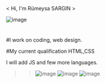 <  Hi, I'm Rümeysa SARGIN > 


![image](https://user-images.githubusercontent.com/96534670/148688410-962ef63f-9fe9-42ee-ab0f-d63111a28208.png)

#

#I work on coding, web design.

#My current qualification HTML,CSS          

I will add JS and few more languages.            

>> ![image](https://user-images.githubusercontent.com/96534670/148689268-3501f729-1331-47a5-a3b2-5de81d10974f.png)    ![image](https://user-images.githubusercontent.com/96534670/148689278-97fc60e2-01e7-4322-b186-17aeb74e51ec.png)  ![image](https://user-images.githubusercontent.com/96534670/148689295-077cc99d-f2f7-4bba-9af9-abeb84eb2247.png)



